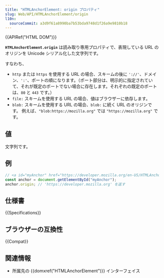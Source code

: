 ```yaml
---
title: "HTMLAnchorElement: origin プロパティ"
slug: Web/API/HTMLAnchorElement/origin
l10n:
  sourceCommit: a3d9f61a8990ba7b53bda9748d1f26a9e9810b18
---
```


{{APIRef("HTML DOM")}}

**`HTMLAnchorElement.origin`** は読み取り専用プロパティで、表現している URL のオリジンを Unicode シリアル化した文字列です。

すなわち、

- `http` または `https` を使用する URL の場合、スキームの後に `'://'`、ドメイン、`':'`、ポートの順になります。（ポート部分は、明示的に指定されていて、それが既定のポートでない場合に存在します。それぞれの既定のポートは、`80` と `443` です。）
- `file:` スキームを使用する URL の場合、値はブラウザーに依存します。
- `blob:` スキームを使用する URL の場合、`blob:` に続く URL のオリジンです。 例えば、`"blob:https://mozilla.org"` では `"https://mozilla.org"` です。

## 値

文字列です。

## 例

```js
// <a id="myAnchor" href="https://developer.mozilla.org/en-US/HTMLAnchorElement"> 要素が文書にあったとします
const anchor = document.getElementById("myAnchor");
anchor.origin; // 'https://developer.mozilla.org' を返す
```

## 仕様書

{{Specifications}}

## ブラウザーの互換性

{{Compat}}

## 関連情報

- 所属先の {{domxref("HTMLAnchorElement")}} インターフェイス
